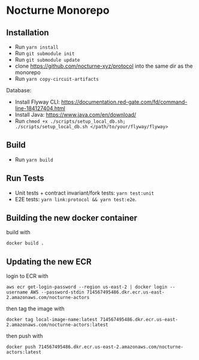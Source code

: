 # Nocturne Monorepo

## Installation

- Run `yarn install`
- Run `git submodule init`
- Run `git submodule update`
- clone https://github.com/nocturne-xyz/protocol into the same dir as the monorepo
- Run `yarn copy-circuit-artifacts`

Database:
- Install Flyway CLI: https://documentation.red-gate.com/fd/command-line-184127404.html
- Install Java: https://www.java.com/en/download/
- Run `chmod +x ./scripts/setup_local_db.sh; ./scripts/setup_local_db.sh </path/to/your/flyway/flyway>`

## Build

- Run `yarn build`

## Run Tests

- Unit tests + contract invariant/fork tests: `yarn test:unit`
- E2E tests: `yarn link:protocol && yarn test:e2e`.

## Building the new docker container

build with 

```
docker build .
```

## Updating the new ECR

login to ECR with 

```
aws ecr get-login-password --region us-east-2 | docker login --username AWS --password-stdin 714567495486.dkr.ecr.us-east-2.amazonaws.com/nocturne-actors
```

then tag the image with 

```
docker tag local-image-name:latest 714567495486.dkr.ecr.us-east-2.amazonaws.com/nocturne-actors:latest
```

then push with 

```
docker push 714567495486.dkr.ecr.us-east-2.amazonaws.com/nocturne-actors:latest
```